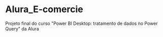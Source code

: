 # Alura_E-comercie
Projeto final do curso "Power BI Desktop: tratamento de dados no Power Query" da Alura
